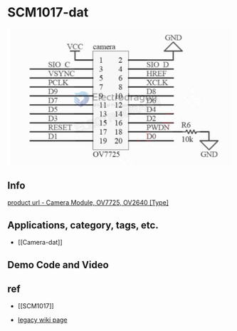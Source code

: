 
# SCM1017-dat 

![](2023-11-08-13-50-31.png)

## Info 
 
[product url - Camera Module, OV7725, OV2640 [Type]](https://www.electrodragon.com/product/ov7725-camera-module/)
 
## Applications, category, tags, etc. 

- [[Camera-dat]]

## Demo Code and Video
 
## ref 
 
- [[SCM1017]] 
 
- [legacy wiki page ](https://www.electrodragon.com/w/OV_Camera)
 


